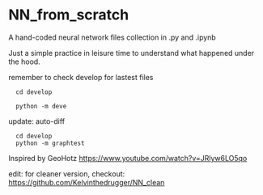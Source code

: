 # NN_from_scratch
 A hand-coded neural network files collection in .py and .ipynb
 
 Just a simple practice in leisure time to understand what happened under the hood.
 
 remember to check develop for lastest files

      cd develop

      python -m deve
 
 update: auto-diff

      cd develop
      python -m graphtest

 Inspired by GeoHotz https://www.youtube.com/watch?v=JRlyw6LO5qo

 edit: for cleaner version, checkout: https://github.com/Kelvinthedrugger/NN_clean
 